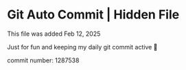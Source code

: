 # Git Auto Commit | Hidden File

This file was added Feb 12, 2025

Just for fun and keeping my daily git commit active 🤪

commit number: 1287538
